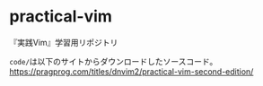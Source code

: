 # practical-vim
『実践Vim』学習用リポジトリ

`code/`は以下のサイトからダウンロードしたソースコード。
https://pragprog.com/titles/dnvim2/practical-vim-second-edition/
